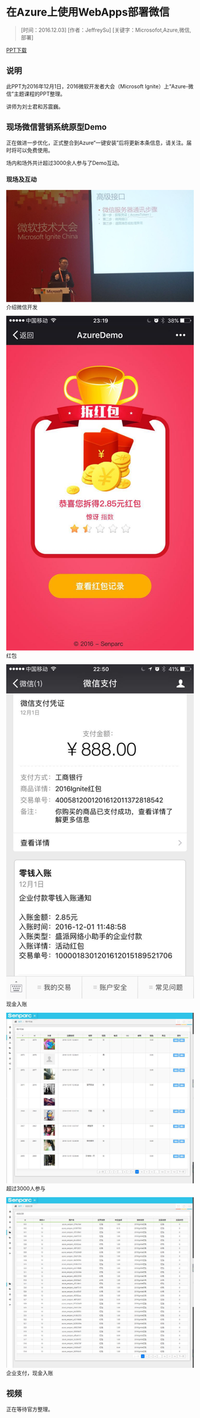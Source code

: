 # 在Azure上使用WebApps部署微信

> [时间：2016.12.03] [作者：JeffreySu] [关键字：Microsofot,Azure,微信,部署]

[PPT下载](files/2016_Ignite_Wechat/2016_Ignite_Wechat.pdf)

## 说明
此PPT为2016年12月1日，2016微软开发者大会（Microsoft Ignite）上“Azure-微信”主题课程的PPT整理。

讲师为刘士君和苏震巍。

## 现场微信营销系统原型Demo
正在做进一步优化，正式整合到Azure“一键安装”后将更新本条信息，请关注。届时将可以免费使用。

场内和场外共计超过3000余人参与了Demo互动。

### 现场及互动

![介绍微信开发](files/2016_Ignite_Wechat/401240531584878519.jpg)
介绍微信开发

![红包](files/2016_Ignite_Wechat/240103615160825858.jpg)
红包

![现金入账](files/2016_Ignite_Wechat/767394012896032906.jpg)
现金入账

![超过3000人参与](files/2016_Ignite_Wechat/554897937434018615.jpg)
超过3000人参与

![企业支付，现金入账](files/2016_Ignite_Wechat/600483031681694692.jpg)
企业支付，现金入账


## 视频
正在等待官方整理。